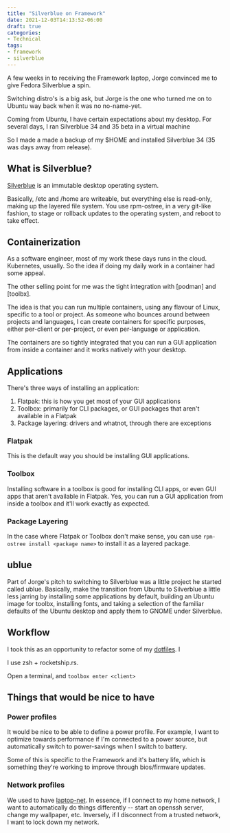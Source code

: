```yaml
---
title: "Silverblue on Framework"
date: 2021-12-03T14:13:52-06:00
draft: true
categories:
- Technical
tags:
- framework
- silverblue
---
```


A few weeks in to receiving the Framework laptop, Jorge convinced me to give Fedora Silverblue a spin.

Switching distro's is a big ask, but Jorge is the one who turned me on to Ubuntu way back when it was no no-name-yet.

Coming from Ubuntu, I have certain expectations about my desktop.
For several days, I ran Silverblue 34 and 35 beta in a virtual machine

So I made a made a backup of my $HOME and installed Silverblue 34 (35 was days away from release).

<!--more-->


## What is Silverblue?

[Silverblue](https://silverblue.fedoraproject.org/) is an immutable desktop operating system.

Basically, /etc and /home are writeable, but everything else is read-only, making up the layered file system. You use rpm-ostree, in a very git-like fashion, to stage or rollback updates to the operating system, and reboot to take effect.

## Containerization

As a software engineer, most of my work these days runs in the cloud. Kubernetes, usually. So the idea if doing my daily work in a container had some appeal.

The other selling point for me was the tight integration with [podman] and [toolbx]. 


The idea is that you can run multiple containers, using any flavour of Linux, specific to a tool or project. As someone who bounces around between projects and languages, I can create containers for specific purposes, either per-client or per-project, or even per-language or application.

The containers are so tightly integrated that you can run a GUI application from inside a container and it works natively with your desktop.

## Applications


There's three ways of installing an application:

1. Flatpak: this is how you get most of your GUI applications
2. Toolbox: primarily for CLI packages, or GUI packages that aren't available in a Flatpak
3. Package layering: drivers and whatnot, through there are exceptions

### Flatpak

This is the default way you should be installing GUI applications. 

### Toolbox

Installing software in a toolbox is good for installing CLI apps, or even GUI apps that aren't available in Flatpak. Yes, you can run a GUI application from inside a toolbox and it'll work exactly as expected.

### Package Layering

In the case where Flatpak or Toolbox don't make sense, you can use `rpm-ostree install <package name>` to install it as a layered package.



## ublue

Part of Jorge's pitch to switching to Silverblue was a little project he started called ublue. Basically, make the transition from Ubuntu to Silverblue a little less jarring by installing some applications by default, building an Ubuntu image for toolbx, installing fonts, and taking a selection of the familiar defaults of the Ubuntu desktop and apply them to GNOME under Silverblue.



## Workflow

I took this as an opportunity to refactor some of my [dotfiles](). I 

I use zsh + rocketship.rs. 


Open a terminal, and `toolbox enter <client>`


## Things that would be nice to have


### Power profiles

It would be nice to be able to define a power profile. For example, I want to optimize towards performance if I'm connected to a power source, but automatically switch to power-savings when I switch to battery. 

Some of this is specific to the Framework and it's battery life, which is something they're working to improve through bios/firmware updates.


### Network profiles

We used to have [laptop-net](http://groups.csail.mit.edu/mac/projects/omnibook/documentation/laptop-net.html). In essence, if I connect to my home network, I want to automatically do things differently -- start an openssh server, change my wallpaper, etc. Inversely, if I disconnect from a trusted network, I want to lock down my network.
